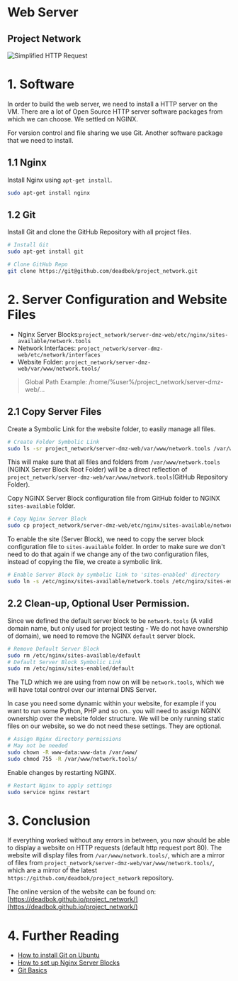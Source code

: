 # Web Server
## Project Network

![Simplified HTTP Request](../images/network-diagram-http.png)

# 1. Software
In order to build the web server, we need to install a HTTP server on the VM.
There are a lot of Open Source HTTP server software packages from which we can
choose. We settled on NGINX.

For version control and file sharing we use Git. Another software package
that we need to install.

## 1.1 Nginx

Install Nginx using `apt-get install`.

```bash
sudo apt-get install nginx
```

## 1.2 Git

Install Git and clone the GitHub Repository with all project files.

```bash
# Install Git
sudo apt-get install git

# Clone GitHub Repo
git clone https://git@github.com/deadbok/project_network.git
```

# 2. Server Configuration and Website Files

- Nginx Server Blocks:`project_network/server-dmz-web/etc/nginx/sites-available/network.tools`
- Network Interfaces: `project_network/server-dmz-web/etc/network/interfaces`
- Website Folder: `project_network/server-dmz-web/var/www/network.tools/`

> Global Path Example: /home/%user%/project_network/server-dmz-web/...

## 2.1 Copy Server Files

Create a Symbolic Link for the website folder, to easily manage all files.
```bash
# Create Folder Symbolic Link
sudo ls -sr project_network/server-dmz-web/var/www/network.tools /var/www/network.tools
```
This will make sure that all files and folders from `/var/www/network.tools`
(NGINX Server Block Root Folder) will be a direct reflection of
`project_network/server-dmz-web/var/www/network.tools`(GitHub Repository Folder).

Copy NGINX Server Block configuration file from GitHub folder to NGINX
`sites-available` folder.
```bash
# Copy Nginx Server Block
sudo cp project_network/server-dmz-web/etc/nginx/sites-available/network.tools /etc/nginx/sites-available/
```

To enable the site (Server Block), we need to copy the server block
configuration file to `sites-available` folder.
In order to make sure we don't need to do that again if we change any of the
two configuration files, instead of copying the file, we create a symbolic link.
```bash
# Enable Server Block by symbolic link to 'sites-enabled' directory
sudo ln -s /etc/nginx/sites-available/network.tools /etc/nginx/sites-enabled/
```

## 2.2 Clean-up, Optional User Permission.

Since we defined the default server block to be `network.tools` (A valid domain
name, but only used for project testing - We do not have ownership of domain),
we need to remove the NGINX `default` server block.
```bash
# Remove Default Server Block
sudo rm /etc/nginx/sites-available/default
# Default Server Block Symbolic Link
sudo rm /etc/nginx/sites-enabled/default
```
The TLD which we are using from now on will be `network.tools`, which we will
have total control over our internal DNS Server.

In case you need some dynamic within your website, for example if you want to
run some Python, PHP and so on.. you will need to assign NGINX ownership over
the website folder structure.
We will be only running static files on our website, so we do not need these
settings. They are optional.
```bash
# Assign Nginx directory permissions
# May not be needed
sudo chown -R www-data:www-data /var/www/
sudo chmod 755 -R /var/www/network.tools/
```

Enable changes by restarting NGINX.
```bash
# Restart Nginx to apply settings
sudo service nginx restart
```

# 3. Conclusion

If everything worked without any errors in between, you now should be able to
display a website on HTTP requests (default http request port 80).
The website will display files from `/var/www/network.tools/`, which are a mirror
of files from `project_network/server-dmz-web/var/www/network.tools/`, which are
a mirror of the latest `https://github.com/deadbok/project_network` repository.

The online version of the website can be found on:
[https://deadbok.github.io/project_network/](https://deadbok.github.io/project_network/)

# 4. Further Reading
- [How to install Git on Ubuntu](https://www.digitalocean.com/community/tutorials/how-to-install-git-on-ubuntu-14-04)
- [How to set up Nginx Server Blocks](https://www.digitalocean.com/community/tutorials/how-to-set-up-nginx-server-blocks-virtual-hosts-on-ubuntu-16-04)
- [Git Basics](https://git-scm.com/book/en/v2/Git-Basics-Viewing-the-Commit-History)

